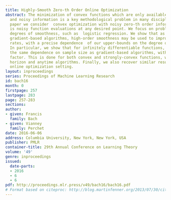 ```yaml
---
title: Highly-Smooth Zero-th Order Online Optimization
abstract: The minimization of convex functions which are only available through partial
  and noisy information is a key methodological problem in many disciplines. In this
  paper we consider  convex optimization with noisy zero-th order information, that
  is noisy function evaluations at any desired point. We focus on problems with high
  degrees of smoothness, such as  logistic regression. We show that as opposed to
  gradient-based algorithms, high-order smoothness may be used to improve estimation
  rates, with a precise dependence  of our upper-bounds on the degree of smoothness.
  In particular, we show that for infinitely differentiable functions, we recover
  the same dependence on sample size as gradient-based algorithms, with an extra dimension-dependent
  factor. This is done for both convex and strongly-convex functions, with finite
  horizon and anytime algorithms. Finally, we also recover similar results in the
  online optimization setting.
layout: inproceedings
series: Proceedings of Machine Learning Research
id: bach16
month: 0
firstpage: 257
lastpage: 283
page: 257-283
sections: 
author:
- given: Francis
  family: Bach
- given: Vianney
  family: Perchet
date: 2016-06-06
address: Columbia University, New York, New York, USA
publisher: PMLR
container-title: 29th Annual Conference on Learning Theory
volume: '49'
genre: inproceedings
issued:
  date-parts:
  - 2016
  - 6
  - 6
pdf: http://proceedings.mlr.press/v49/bach16/bach16.pdf
# Format based on citeproc: http://blog.martinfenner.org/2013/07/30/citeproc-yaml-for-bibliographies/
---
```

